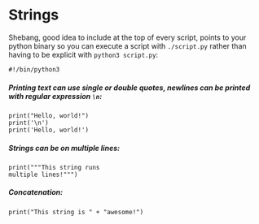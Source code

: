 # Strings
Shebang, good idea to include at the top of every script, points to your python binary so you can execute a script with `./script.py` rather than having to be explicit with `python3 script.py`:
```
#!/bin/python3
```

  
##### Printing text can use single or double quotes, newlines can be printed with regular expression `\n`:
```
print("Hello, world!")
print('\n')
print('Hello, world!')
```

  
##### Strings can be on multiple lines:
```
print("""This string runs 
multiple lines!""")
```

  
##### Concatenation:
```
print("This string is " + "awesome!")
```
